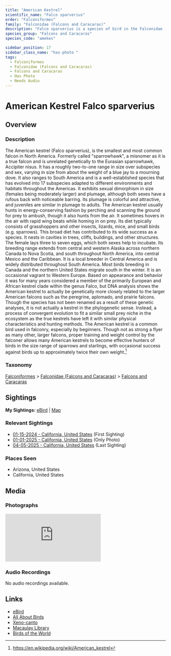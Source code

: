 ```yaml
---
title: "American Kestrel"
scientific_name: "Falco sparverius"
order: "Falconiformes"
family: "Falconidae (Falcons and Caracaras)"
description: "Falco sparverius is a species of bird in the Falconidae (Falcons and Caracaras) family. It has been observed 7 times. It has been photographed."
species_group: "Falcons and Caracaras"
species_code: "amekes"

sidebar_position: 17
sidebar_class_name: "has-photo "
tags: 
  - Falconiformes
  - Falconidae (Falcons and Caracaras)
  - Falcons and Caracaras
  - Has Photo
  - Needs Audio
---
```


# American Kestrel <span className='sci_name'>Falco sparverius</span>

## Overview

### Description
The American kestrel (Falco sparverius), is the smallest and most common falcon in North America. Formerly called "sparrowhawk", a misnomer as it is a true falcon and is unrelated genetically to the Eurasian sparrowhawk, Accipiter nisus. It has a roughly two-to-one range in size over subspecies and sex, varying in size from about the weight of a blue jay to a mourning dove.  It also ranges to South America and is a well-established species that has evolved into 17 subspecies adapted to different environments and habitats throughout the Americas. It exhibits sexual dimorphism in size (females being moderately larger) and plumage, although both sexes have a rufous back with noticeable barring. Its plumage is colorful and attractive, and juveniles are similar in plumage to adults.
The American kestrel usually hunts in energy-conserving fashion by perching and scanning the ground for prey to ambush, though it also hunts from the air. It sometimes hovers in the air with rapid wing beats while homing in on prey. Its diet typically consists of grasshoppers and other insects, lizards, mice, and small birds (e.g. sparrows). This broad diet has contributed to its wide success as a species.  It nests in cavities in trees, cliffs, buildings, and other structures. The female lays three to seven eggs, which both sexes help to incubate.
Its breeding range extends from central and western Alaska across northern Canada to Nova Scotia, and south throughout North America, into central Mexico and the Caribbean. It is a local breeder in Central America and is widely distributed throughout South America. Most birds breeding in Canada and the northern United States migrate south in the winter. It is an occasional vagrant to Western Europe.
Based on appearance and behavior it was for many years considered a member of the primarily European and African kestrel clade within the genus Falco, but DNA analysis shows the American kestrel to actually be genetically more closely related to the larger American falcons such as the peregrine, aplomado, and prairie falcons. Though the species has not been renamed as a result of these genetic analyses, it is not actually a kestrel in the phylogenetic sense.  Instead, a process of convergent evolution to fit a similar small prey niche in the ecosystem as the true kestrels have left it with similar physical characteristics and hunting methods.
The American kestrel is a common bird used in falconry, especially by beginners. Though not as strong a flyer as many other, larger falcons, proper training and weight control by the falconer allows many American kestrels to become effective hunters of birds in the size range of sparrows and starlings, with occasional success against birds up to approximately twice their own weight.[^1]

[^1]: https://en.wikipedia.org/wiki/American_kestrel

### Taxonomy
[Falconiformes](/tags/falconiformes) > [Falconidae (Falcons and Caracaras)](/tags/falconidae-falcons-and-caracaras) > [Falcons and Caracaras](/tags/falcons-and-caracaras)


## Sightings

**My Sightings:** [eBird](https://ebird.org/lifelist?r=world&time=life&spp=amekes) | [Map](/map?species_code=amekes)

### Relevant Sightings

* [01-15-2024 - California, United States](https://ebird.org/checklist/S159001730) (First Sighting)
* [01-01-2025 - California, United States](https://ebird.org/checklist/S207490939) (Only Photo)
* [04-05-2025 - California, United States](https://ebird.org/checklist/S223274397) (Last Sighting)

### Places Seen

* Arizona, United States
* California, United States



## Media
### Photographs
<iframe className="photo_iframe horizontal" src="https://macaulaylibrary.org/asset/628381207/embed" frameBorder="0" allowFullScreen></iframe>

### Audio Recordings
No audio recordings available.

## Links
* [eBird](https://ebird.org/species/amekes) 
* [All About Birds](https://www.allaboutbirds.org/guide/amekes) 
* [Xeno-canto](https://www.xeno-canto.org/species/falco-sparverius) 
* [Macaulay Library](https://search.macaulaylibrary.org/catalog?taxonCode=amekes&sort=rating_rank_desc)
* [Birds of the World](https://birdsoftheworld.org/bow/species/amekes)
